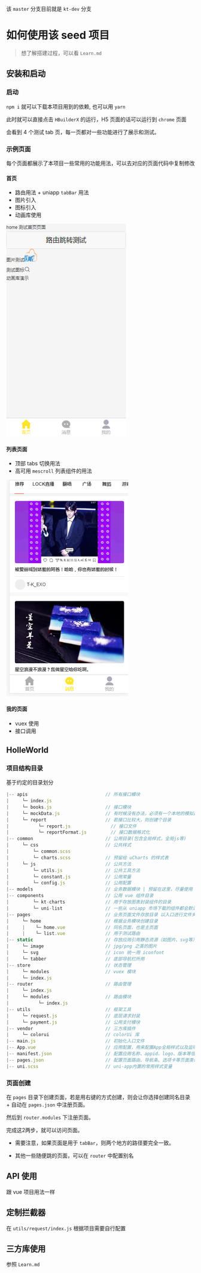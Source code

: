 该 `master` 分支目前就是 `kt-dev` 分支

# 如何使用该 seed 项目

> 想了解搭建过程，可以看 `Learn.md`



## 安装和启动

### 启动

`npm i` 就可以下载本项目用到的依赖, 也可以用 `yarn`



此时就可以直接点击 `HBuilderX` 的运行，H5 页面的话可以运行到 `chrome` 页面



会看到 4 个测试 tab 页，每一页都对一些功能进行了展示和测试。



### 示例页面

每个页面都展示了本项目一些常用的功能用法，可以去对应的页面代码中复制修改

#### 首页

- 路由用法 + uniapp `tabBar` 用法
- 图片引入
- 图标引入
- 动画库使用

![](https://raw.githubusercontent.com/ErrorJe/ErrorJE.github.io/images/img/20200403153211.png)

#### 列表页面

- 顶部 tabs 切换用法
- 高可用 `mescroll` 列表组件的用法

![](https://raw.githubusercontent.com/ErrorJe/ErrorJE.github.io/images/img/20200403153525.png)

#### 我的页面

- vuex 使用
- 接口调用



## HolleWorld

### 项目结构目录

基于约定的目录划分

```js
|-- apis                             // 所有接口模块
|     └─ index.js
|     └─ books.js                    // 接口模块
|     └─ mockData.js                 // 有时候没有办法，必须有一个本地的模拟数据，放这
|     └─ report                      // 若接口比较大，则创建个目录
|     		└─ report.js               // 接口文件
|     		└─ reportFormat.js         // 接口数据格式化
|-- common                           // 公用目录(包含全局样式，全局js等)
|     └─ css                         // 公共样式
|         └─ common.scss
|         └─ charts.scss             // 预留给 uCharts 的样式表
|     └─ js                          // 公共方法
|         └─ utils.js                // 公共工具方法
|         └─ constant.js             // 公用常量
|         └─ config.js               // 公用配置
|-- models                           // 业务数据模块 | 预留在这里，尽量使用 Vuex
|-- components                       // 公用 vue 组件目录
|         └─ kt-charts               // 用于存放图表封装组件的目录
|         └─ uni-list                // 一些从 uniapp 市场下载的组件都会默认放 components 目录下
|-- pages                            // 业务页面文件存放目录 以入口进行文件夹分类
|     └─ home                        // 根据业务模块创建目录
|     |    └─ home.vue               // 同名页面，也是主页面
|     |    └─ list.vue               // 用于测试路由
|-- static                           // 存放应用引用静态资源（如图片、svg等）
|     └─ image                       // jpg/png 之类的图片
|     └─ svg                         // icon 统一用 iconfont
|     └─ tabber                      // 底部导航栏所用
|-- store                            // 状态管理
|     └─ modules                     // vuex 模块
|     └─ index.js 
|-- router                           // 路由管理
|     └─ index.js 
|     └─ modules                     // 路由模块
|           └─ index.js 
|-- utils                            // 框架工具
|     └─ request.js                  // 底层请求封装
|     └─ payment.js                  // 公用支付模块
|-- vendor                           // 三方库插件
|     └─ colorui                     // colorUi 库
|-- main.js                          // 初始化入口文件
|-- App.vue                          // 应用配置，用来配置App全局样式以及监听
|-- manifest.json                    // 配置应用名称、appid、logo、版本等信息
|-- pages.json                       // 配置页面路由、导航条、选项卡等页面类信息
|-- uni.scss                         // uni-app内置的常用样式变量
```



### 页面创建

在 `pages` 目录下创建页面，若是用右键的方式创建，则会让你选择创建同名目录 + 自动在 `pages.json` 中注册页面。



然后到 `router.modules` 下注册页面。



完成这2两步，就可以访问页面。

- 需要注意，如果页面是用于 `tabBar`，则两个地方的路径要完全一致。

- 其他一些随便跳的页面，可以在 `router` 中配置别名



## API 使用

跟 vue 项目用法一样



## 定制拦截器

在 `utils/request/index.js` 根据项目需要自行配置





## 三方库使用

参照 `Learn.md`